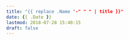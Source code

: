 ```yaml
---
title: "{{ replace .Name "-" " " | title }}"
date: {{ .Date }}
lastmod: 2018-07-28 15:40:15
draft: false
---
```


